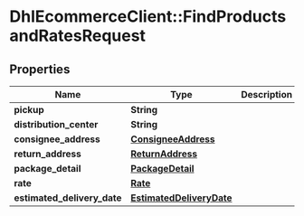 # DhlEcommerceClient::FindProductsandRatesRequest

## Properties
Name | Type | Description | Notes
------------ | ------------- | ------------- | -------------
**pickup** | **String** |  |
**distribution_center** | **String** |  |
**consignee_address** | [**ConsigneeAddress**](ConsigneeAddress.md) |  |
**return_address** | [**ReturnAddress**](ReturnAddress.md) |  |
**package_detail** | [**PackageDetail**](PackageDetail.md) |  |
**rate** | [**Rate**](Rate.md) |  |
**estimated_delivery_date** | [**EstimatedDeliveryDate**](EstimatedDeliveryDate.md) |  |


